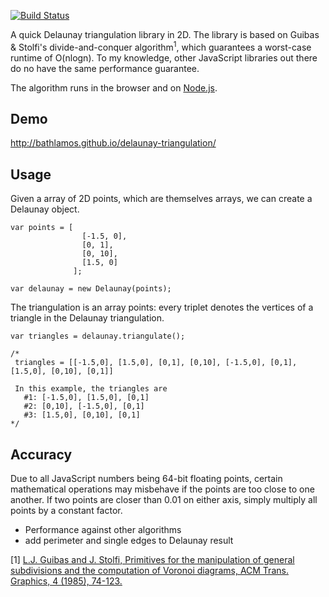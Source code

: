 [![Build Status](https://travis-ci.org/Bathlamos/delaunay-triangulation.svg?branch=master)](https://travis-ci.org/Bathlamos/delaunay-triangulation)

A quick Delaunay triangulation library in 2D. The library is based on Guibas & Stolfi's divide-and-conquer algorithm<sup>1</sup>, which guarantees a worst-case runtime of O(nlogn). To my knowledge, other JavaScript libraries out there do no have the same performance guarantee.

The algorithm runs in the browser and on [Node.js](https://www.npmjs.com/package/faster-delaunay).

## Demo
<a href="http://bathlamos.github.io/delaunay-triangulation/" target="_blank">http://bathlamos.github.io/delaunay-triangulation/</a>


## Usage
Given a array of 2D points, which are themselves arrays, we can create a Delaunay object.
```
var points = [
                [-1.5, 0],
                [0, 1],
                [0, 10],
                [1.5, 0]
              ];

var delaunay = new Delaunay(points);
```

The triangulation is an array points: every triplet denotes the vertices of a triangle in the Delaunay triangulation.
```
var triangles = delaunay.triangulate();

/* 
 triangles = [[-1.5,0], [1.5,0], [0,1], [0,10], [-1.5,0], [0,1], [1.5,0], [0,10], [0,1]]
 
 In this example, the triangles are 
   #1: [-1.5,0], [1.5,0], [0,1]
   #2: [0,10], [-1.5,0], [0,1]
   #3: [1.5,0], [0,10], [0,1]
*/
```

## Accuracy
Due to all JavaScript numbers being 64-bit floating points, certain mathematical operations may misbehave if the points are too close to one another. If two points are closer than 0.01 on either axis, simply multiply all points by a constant factor.

- Performance against other algorithms
- add perimeter and single edges to Delaunay result

[1] [L.J. Guibas and J. Stolfi, Primitives for the manipulation of general subdivisions and the
computation of Voronoi diagrams, ACM Trans. Graphics, 4 (1985), 74-123.](http://dl.acm.org/citation.cfm?id=282923)
